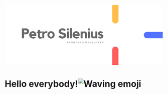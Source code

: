 [![Header-image](./README-header.png)](www.silenius.dev)

# Hello everybody! <img src="https://cliply.co/wp-content/uploads/2019/06/391906110_WAVING_HAND_400px.gif" alt="Waving emoji" width="50px" style="vertical-align: bottom;margin-left: -5px;" />
